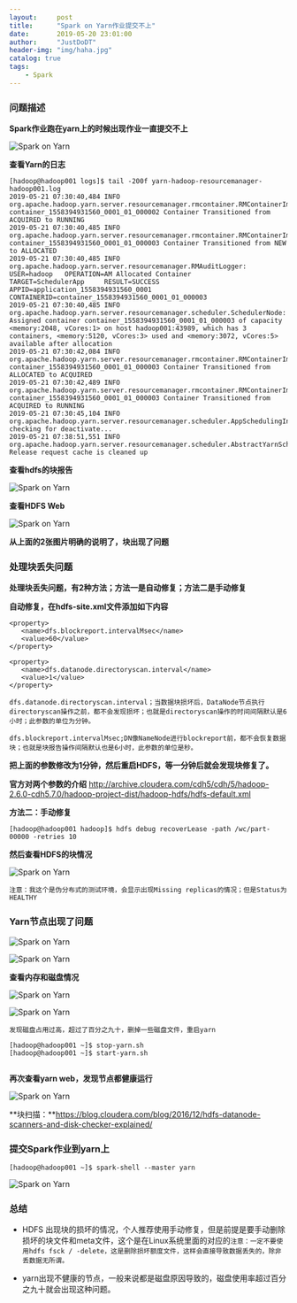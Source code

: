 ```yaml
---
layout:     post
title:      "Spark on Yarn作业提交不上"
date:       2019-05-20 23:01:00
author:     "JustDoDT"
header-img: "img/haha.jpg"
catalog: true
tags:
    - Spark
---
```






### 问题描述

**Spark作业跑在yarn上的时候出现作业一直提交不上**

![Spark on Yarn](/img/Spark/Spark_On_Yarn/spark-on-yarn7.png)



**查看Yarn的日志**

~~~
[hadoop@hadoop001 logs]$ tail -200f yarn-hadoop-resourcemanager-hadoop001.log
2019-05-21 07:30:40,484 INFO org.apache.hadoop.yarn.server.resourcemanager.rmcontainer.RMContainerImpl: container_1558394931560_0001_01_000002 Container Transitioned from ACQUIRED to RUNNING
2019-05-21 07:30:40,485 INFO org.apache.hadoop.yarn.server.resourcemanager.rmcontainer.RMContainerImpl: container_1558394931560_0001_01_000003 Container Transitioned from NEW to ALLOCATED
2019-05-21 07:30:40,485 INFO org.apache.hadoop.yarn.server.resourcemanager.RMAuditLogger: USER=hadoop   OPERATION=AM Allocated Container        TARGET=SchedulerApp     RESULT=SUCCESS     APPID=application_1558394931560_0001    CONTAINERID=container_1558394931560_0001_01_000003
2019-05-21 07:30:40,485 INFO org.apache.hadoop.yarn.server.resourcemanager.scheduler.SchedulerNode: Assigned container container_1558394931560_0001_01_000003 of capacity <memory:2048, vCores:1> on host hadoop001:43989, which has 3 containers, <memory:5120, vCores:3> used and <memory:3072, vCores:5> available after allocation
2019-05-21 07:30:42,084 INFO org.apache.hadoop.yarn.server.resourcemanager.rmcontainer.RMContainerImpl: container_1558394931560_0001_01_000003 Container Transitioned from ALLOCATED to ACQUIRED
2019-05-21 07:30:42,489 INFO org.apache.hadoop.yarn.server.resourcemanager.rmcontainer.RMContainerImpl: container_1558394931560_0001_01_000003 Container Transitioned from ACQUIRED to RUNNING
2019-05-21 07:30:45,104 INFO org.apache.hadoop.yarn.server.resourcemanager.scheduler.AppSchedulingInfo: checking for deactivate... 
2019-05-21 07:38:51,551 INFO org.apache.hadoop.yarn.server.resourcemanager.scheduler.AbstractYarnScheduler: Release request cache is cleaned up
~~~



**查看hdfs的块报告**

![Spark on Yarn](/img/Spark/Spark_On_Yarn/spark-on-yarn8.png)



**查看HDFS Web**

![Spark on Yarn](/img/Spark/Spark_On_Yarn/spark-on-yarn9.png)



**从上面的2张图片明确的说明了，块出现了问题**

### 处理块丢失问题

**处理块丢失问题，有2种方法；方法一是自动修复；方法二是手动修复**

**自动修复，在hdfs-site.xml文件添加如下内容**

~~~
<property>
   <name>dfs.blockreport.intervalMsec</name>
   <value>60</value>
</property>

<property>
   <name>dfs.datanode.directoryscan.interval</name>
   <value>1</value>
</property>
~~~

`dfs.datanode.directoryscan.interval；当数据块损坏后，DataNode节点执行directoryscan操作之前，都不会发现损坏；也就是directoryscan操作的时间间隔默认是6小时；此参数的单位为分钟。`

`dfs.blockreport.intervalMsec;DN像NameNode进行blockreport前，都不会恢复数据块；也就是块报告操作间隔默认也是6小时，此参数的单位是秒。`

**把上面的参数修改为1分钟，然后重启HDFS，等一分钟后就会发现块修复了。**



**官方对两个参数的介绍** http://archive.cloudera.com/cdh5/cdh/5/hadoop-2.6.0-cdh5.7.0/hadoop-project-dist/hadoop-hdfs/hdfs-default.xml



**方法二：手动修复**

~~~
[hadoop@hadoop001 hadoop]$ hdfs debug recoverLease -path /wc/part-00000 -retries 10
~~~



**然后查看HDFS的块情况**

![Spark on Yarn](/img/Spark/Spark_On_Yarn/spark-on-yarn10.png)



`注意：我这个是伪分布式的测试环境，会显示出现Missing replicas的情况；但是Status为HEALTHY`



### Yarn节点出现了问题

![Spark on Yarn](/img/Spark/Spark_On_Yarn/spark-on-yarn11.png)


![Spark on Yarn](/img/Spark/Spark_On_Yarn/spark-on-yarn12.png)





**查看内存和磁盘情况**



![Spark on Yarn](/img/Spark/Spark_On_Yarn/spark-on-yarn13.png)



![Spark on Yarn](/img/Spark/Spark_On_Yarn/spark-on-yarn14.png)



`发现磁盘占用过高，超过了百分之九十，删掉一些磁盘文件，重启yarn`

~~~
[hadoop@hadoop001 ~]$ stop-yarn.sh 
[hadoop@hadoop001 ~]$ start-yarn.sh 


~~~



**再次查看yarn web，发现节点都健康运行**

![Spark on Yarn](/img/Spark/Spark_On_Yarn/spark-on-yarn15.png)


**块扫描：**https://blog.cloudera.com/blog/2016/12/hdfs-datanode-scanners-and-disk-checker-explained/



### 提交Spark作业到yarn上

~~~
[hadoop@hadoop001 ~]$ spark-shell --master yarn
~~~



![Spark on Yarn](/img/Spark/Spark_On_Yarn/spark-on-yarn16.png)





### 总结

- HDFS 出现块的损坏的情况，个人推荐使用手动修复，但是前提是要手动删除损坏的块文件和meta文件，这个是在Linux系统里面的对应的`注意：一定不要使用hdfs fsck / -delete，这是删除损坏额度文件，这样会直接导致数据丢失的，除非丢数据无所谓。`

- yarn出现不健康的节点，一般来说都是磁盘原因导致的，磁盘使用率超过百分之九十就会出现这种问题。







